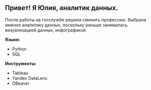 Привет! Я Юлия, аналитик данных.
---------------------------------
После работы на госслужбе решила сменить профессию. 
Выбрала именно аналитику данных, поскольку раньше занималась визуализацией данных, инфографикой.

**Языки:**
- Python
- SQL

**Инструменты:**
- Tableau
- Yandex DataLens
- DBeaver
